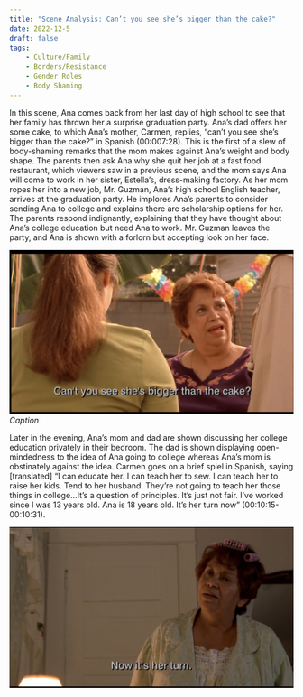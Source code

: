 ```yaml
---
title: "Scene Analysis: Can’t you see she’s bigger than the cake?"
date: 2022-12-5
draft: false
tags:
    - Culture/Family 
    - Borders/Resistance
    - Gender Roles
    - Body Shaming
---
```


In this scene, Ana comes back from her last day of high school to see that her family has thrown her a surprise graduation party. Ana’s dad offers her some cake, to which Ana’s mother, Carmen, replies, “can’t you see she’s bigger than the cake?” in Spanish (00:007:28). This is the first of a slew of body-shaming remarks that the mom makes against Ana’s weight and body shape. The parents then ask Ana why she quit her job at a fast food restaurant, which viewers saw in a previous scene, and the mom says Ana will come to work in her sister, Estella’s, dress-making factory. As her mom ropes her into a new job, Mr. Guzman, Ana’s high school English teacher, arrives at the graduation party. He implores Ana’s parents to consider sending Ana to college and explains there are scholarship options for her. The parents respond indignantly, explaining that they have thought about Ana’s college education but need Ana to work. Mr. Guzman leaves the party, and Ana is shown with a forlorn but accepting look on her face. 

![Example image](/imgs/scene1_1.png)
*Caption*

Later in the evening, Ana’s mom and dad are shown discussing her college education privately in their bedroom. The dad is shown displaying open-mindedness to the idea of Ana going to college whereas Ana’s mom is obstinately against the idea. Carmen goes on a brief spiel in Spanish, saying [translated] “I can educate her. I can teach her to sew. I can teach her to raise her kids. Tend to her husband. They’re not going to teach her those things in college…It’s a question of principles. It’s just not fair. I’ve worked since I was 13 years old. Ana is 18 years old. It’s her turn now” (00:10:15-00:10:31).

![Example image](/imgs/scene1_2.png)


